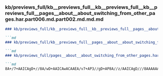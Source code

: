 ### kb/previews_full/kb__previews_full__kb__previews_full__kb__previews_full__pages__about__about_switching_from_other_pages.har.part006.md.part002.md.md.md

```md
### kb/previews_full/kb__previews_full__kb__previews_full__pages__about__about_switching_from_other_pages.har.part006.md.part002.md.md

```md
### kb/previews_full/kb__previews_full__pages__about__about_switching_from_other_pages.har.part006.md.part002.md

```md
### kb/previews_full/pages__about__about_switching_from_other_pages.har.part006.md (part 002)

```md
8A+/7+AAICAgD+//8A/wD+AAICAwACAAEA/v7+AP3//gD+AP8A//z/AAICAgD///8AAAAAAP
```

```

```

```

```
